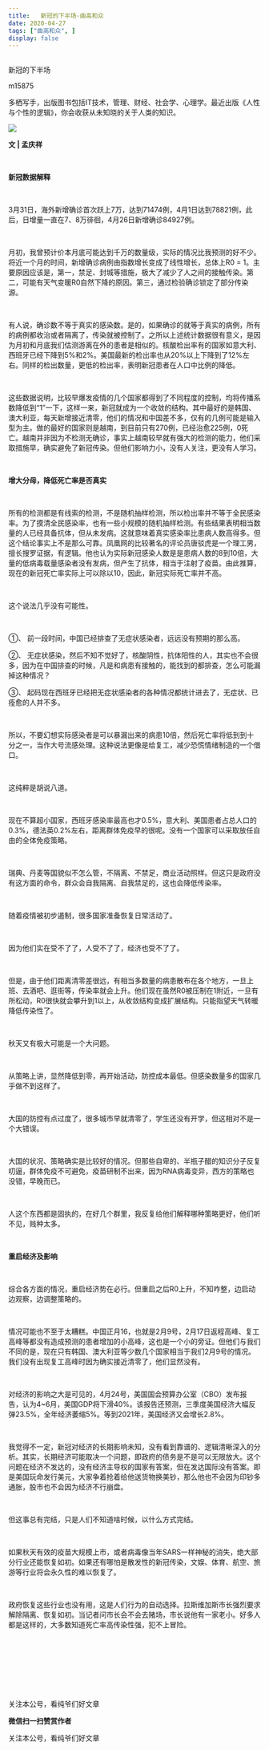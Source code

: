 ```yaml
---
title:   新冠的下半场-曲高和众
date: 2020-04-27
tags: ["曲高和众", ]
display: false
---
```



## 



新冠的下半场




m15875




多栖写手，出版图书包括IT技术，管理、财经、社会学、心理学。最近出版《人性与个性的逻辑》，你会收获从未知晓的关于人类的知识。


<img class="rich_pages" data-ratio="0.562962962962963" data-s="300,640" src="https://mmbiz.qpic.cn/mmbiz_jpg/fxGMiaL5Zj1ianIticnS8BOW6wyMUHEDPUNTXIy3icicFZPxMCFc585UDlhhyAIC5Pj46bBsBLNAFEeAP0m4hF6R9ZA/640?wx_fmt=jpeg" data-type="jpeg" data-w="1080" style=""/>

**文 | 孟庆祥**



&nbsp;

**新冠数据解释**

&nbsp;

3月31日，海外新增确诊首次跃上7万，达到71474例，4月1日达到78821例，此后，日增量一直在7、8万徘徊，4月26日新增确诊84927例。

&nbsp;

月初，我曾预计价本月底可能达到千万的数量级，实际的情况比我预测的好不少。将近一个月的时间，新增确诊病例由指数增长变成了线性增长，总体上R0 = 1。主要原因应该是，第一，禁足、封城等措施，极大了减少了人之间的接触传染。第二，可能有天气变暖R0自然下降的原因。第三，通过检验确诊锁定了部分传染源。

&nbsp;

有人说，确诊数不等于真实的感染数。是的，如果确诊的就等于真实的病例，所有的病例都收治或者隔离了，传染就被控制了。之所以上述统计数据很有意义，是因为月初和月底我们估测游离在外的患者是相似的。核酸检出率有的国家如意大利、西班牙已经下降到5%和2%。美国最新的检出率也从20%以上下降到了12%左右。同样的检出数量，更低的检出率，表明新冠患者在人口中比例的降低。

&nbsp;

这些数据说明，比较早爆发疫情的几个国家都得到了不同程度的控制，均将传播系数降低到“1”一下，这样一来，新冠就成为一个收敛的结构。其中最好的是韩国、澳大利亚，每天新增接近清零，他们的情况和中国差不多，仅有的几例可能是输入型为主。做的最好的国家则是越南，到目前只有270例，已经治愈225例，0死亡。越南并非因为不检测无确诊，事实上越南较早就有强大的检测的能力，他们采取措施早，确实避免了新冠传染。但他们影响力小，没有人关注，更没有人学习。

&nbsp;

**增大分母，降低死亡率是否真实**

&nbsp;

所有的检测都是有线索的检测，不是随机抽样检测，所以检出率并不等于全民感染率。为了摸清全民感染率，也有一些小规模的随机抽样检测。有些结果表明相当数量的人已经具备抗体，但从未发病。这就意味着真实感染率比患病人数高得多。但这个结论事实上不是那么可靠。凤凰网的比较著名的评论员唐驳虎是一个理工男，擅长搜罗证据，有逻辑。他也认为实际新冠感染人数是是患病人数的8到10倍，大量的低病毒载量感染者没有发病，但产生了抗体，相当于注射了疫苗。由此推算，现在的新冠死亡率实际上可以除以10，因此，新冠实际死亡率并不高。

&nbsp;

这个说法几乎没有可能性。

&nbsp;

①、&nbsp;前一段时间，中国已经排查了无症状感染者，远远没有预期的那么高。

②、&nbsp;无症状感染，然后不知不觉好了，核酸阴性，抗体阳性的人，其实也不会很多，因为在中国排查的时候，凡是和病患有接触的，能找到的都排查，怎么可能漏掉这种情况？

③、&nbsp;起码现在西班牙已经把无症状感染者的各种情况都统计进去了，无症状、已痊愈的人并不多。

&nbsp;

所以，不要幻想实际感染者是可以暴漏出来的病患10倍，然后死亡率将低到到十分之一，当作大号流感处理。这种说法更像是给复工，减少恐慌情绪制造的一个借口。

&nbsp;

这纯粹是胡说八道。

&nbsp;

现在不算超小国家，西班牙感染率最高也才0.5%，意大利、美国患者占总人口的0.3%，德法英0.2%左右，距离群体免疫早的很呢。没有一个国家可以采取放任自由的全体免疫策略。

&nbsp;

瑞典、丹麦等国貌似不怎么管，不隔离、不禁足，商业活动照样。但这只是政府没有这方面的命令，群众会自我隔离、自我禁足的，这也会降低传染率。

&nbsp;

随着疫情被初步遏制，很多国家准备恢复日常活动了。

&nbsp;

因为他们实在受不了了，人受不了了，经济也受不了了。

&nbsp;

但是，由于他们距离清零差很远，有相当多数量的病患散布在各个地方，一旦上班、去酒吧、逛街等，传染率就会上升。他们现在虽然R0被压制在1附近，一旦有所松动，R0很快就会攀升到1以上，从收敛结构变成扩展结构。只能指望天气转暖降低传染性了。

&nbsp;

秋天又有极大可能是一个大问题。

&nbsp;

从策略上讲，显然降低到零，再开始活动，防控成本最低。但感染数量多的国家几乎做不到这样了。

&nbsp;

大国的防控有点过度了，很多城市早就清零了，学生还没有开学，但这相对不是一个大错误。

&nbsp;

大国的状况、策略确实是比较好的情况。但那些自卑的、半瓶子醋的知识分子反复叨逼，群体免疫不可避免，疫苗研制不出来，因为RNA病毒变异，西方的策略也没错，早晚而已。

&nbsp;

人这个东西都是固执的，在好几个群里，我反复给他们解释哪种策略更好，他们听不见，贱种太多。

&nbsp;

**重启经济及影响**

&nbsp;

综合各方面的情况，重启经济势在必行。但重启之后R0上升，不知咋整，边启动边观察，边调整策略的。

&nbsp;

情况可能也不至于太糟糕。中国正月16，也就是2月9号，2月17日返程高峰、复工高峰等都没有造成预测的患者增加的小高峰，这也是一个小的旁证。但他们与我们不同的是，现在只有韩国、澳大利亚等少数几个国家相当于我们2月9号的情况。我们没有出现复工高峰时因为确实接近清零了，他们显然没有。

&nbsp;

对经济的影响之大是可见的，4月24号，美国国会预算办公室（CBO）发布报告，认为4~6月，美国GDP将下滑40%。该报告还预测，三季度美国经济大幅反弹23.5%，全年经济萎缩5%。等到2021年，美国经济又会增长2.8%。

&nbsp;

我觉得不一定，新冠对经济的长期影响未知，没有看到靠谱的、逻辑清晰深入的分析。其实，长期经济可能取决一个问题，即政府的债务是不是可以无限放大。这个问题在经济不发达的，没有经济主导权的国家有答案，但在发达国际没有答案。即是美国玩命发行美元，大家争着抢着给他送货物换美钞，那么他也不会因为印钞多通胀，股市也不会因为经济不行崩盘。

&nbsp;

但这事总有完结，只是人们不知道啥时候，以什么方式完结。

&nbsp;

如果秋天有效的疫苗大规模上市，或者病毒像当年SARS一样神秘的消失，绝大部分行业还能恢复如初。如果还有哪怕是散发性的新冠传染，文娱、体育、航空、旅游等行业将会永久性的难以恢复了。

&nbsp;

政府恢复这些行业也没有用，这是人们行为的自动选择。拉斯维加斯市长强烈要求解除隔离、恢复如初。当记者问市长会不会去赌场，市长说他有一家老小。好多人都是这样的，大多数知道死亡率高传染性强，犯不上冒险。

&nbsp;

&nbsp;

&nbsp;

&nbsp;



关注本公号，看纯爷们好文章


**微信扫一扫赞赏作者**






关注本公号，看纯爷们好文章